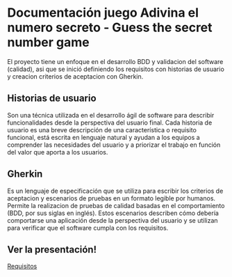 # Documentación juego Adivina el numero secreto - Guess the secret number game
El proyecto tiene un enfoque en el desarrollo BDD y validacion del software (calidad), asi que se inició definiendo los requisitos con historias de usuario y creacion criterios de aceptacion con Gherkin.

## Historias de usuario
Son una técnica utilizada en el desarrollo ágil de software para describir funcionalidades desde la perspectiva del usuario final. Cada historia de usuario es una breve descripción de una característica o requisito funcional, está escrita en lenguaje natural y ayudan a los equipos a comprender las necesidades del usuario y a priorizar el trabajo en función del valor que aporta a los usuarios.

## Gherkin 
Es un lenguaje de especificación que se utiliza para escribir los criterios de aceptacion y escenarios de pruebas en un formato legible por humanos.
Permite la realizacion de pruebas de calidad basadas en el comportamiento (BDD, por sus siglas en inglés). Estos escenarios describen cómo debería comportarse una aplicación desde la perspectiva del usuario y se utilizan para verificar que el software cumpla con los requisitos.


## Ver la presentación!
[Requisitos](https://wilalz.github.io/App-juego-Adivina-el-numero-secreto/)

